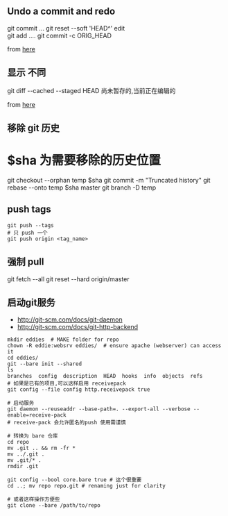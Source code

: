 Undo a commit and redo
-----------------------

git commit ...
git reset --soft 'HEAD^'
edit                       
git add ....
git commit -c ORIG_HEAD

from [here](http://stackoverflow.com/questions/927358)

显示 不同
---------

git diff
	--cached
	--staged
	HEAD 尚未暂存的,当前正在编辑的

from [here](http://stackoverflow.com/questions/1587846)
	
移除 git 历史
--------------

# $sha 为需要移除的历史位置
git checkout --orphan temp $sha
git commit -m "Truncated history"
git rebase --onto temp $sha master
git branch -D temp

push tags
-----
```
git push --tags
# 只 push 一个
git push origin <tag_name>
```

强制 pull
------

git fetch --all
git reset --hard origin/master

启动git服务
-----------

* http://git-scm.com/docs/git-daemon
* http://git-scm.com/docs/git-http-backend

```
mkdir eddies  # MAKE folder for repo
chown -R eddie:websrv eddies/  # ensure apache (webserver) can access it
cd eddies/
git --bare init --shared
ls
branches  config  description  HEAD  hooks  info  objects  refs
# 如果是已有的项目,可以这样启用 receivepack
git config --file config http.receivepack true
```

```
# 启动服务
git daemon --reuseaddr --base-path=. --export-all --verbose --enable=receive-pack
# receive-pack 会允许匿名的push 使用需谨慎
```

```
# 转换为 bare 仓库
cd repo
mv .git .. && rm -fr *
mv ../.git .
mv .git/* .
rmdir .git

git config --bool core.bare true # 这个很重要
cd ..; mv repo repo.git # renaming just for clarity

# 或者这样操作方便些
git clone --bare /path/to/repo

```
